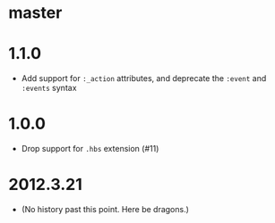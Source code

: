 # master

# 1.1.0

* Add support for `:_action` attributes, and deprecate the `:event` and
  `:events` syntax

# 1.0.0

* Drop support for `.hbs` extension (#11)

# 2012.3.21

* (No history past this point. Here be dragons.)
